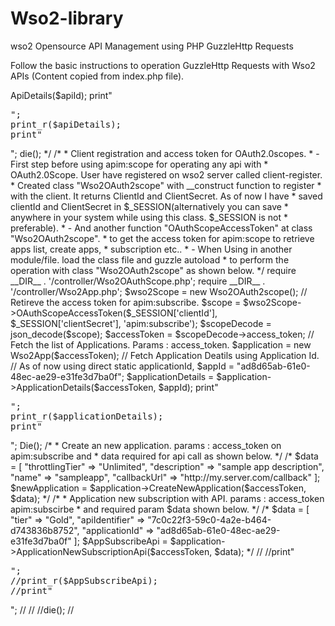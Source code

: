 # Wso2-library
wso2 Opensource API Management using PHP GuzzleHttp Requests

Follow the basic instructions to operation GuzzleHttp Requests with Wso2 APIs (Content copied from index.php file).

<?php

/*
 * @file
 */
require 'vendor/autoload.php';



/*
 * Get wso2 api list from wso2 server.
 *  - API List : Create class called Wso2Api used to retirve apps list array.
 *  - When Using in another module/file. load the class file and guzzle autoload
 *    to perform the operation with class "Wso2Api" as shown below.
 *  - API Details : Create function called "ApiDetails" for retrive the details
 *    of particular API passing "ApiId" as a parameter.
 */

/*
require __DIR__ . '/controller/Wso2Api.php';
// Fetch List of all APIs.
$api = new Wso2Api();

// Fetch API details passing API ID as param.
$apiId = "7c0c22f3-59c0-4a2e-b464-d743836b8752";
$apiDetails = $api->ApiDetails($apiId);


print"<pre>";
print_r($apiDetails);
print"</pre>";

die();
 
 */



/*
 * Client registration and access token for OAuth2.0scopes.
 *  - First step before using apim:scope for operating any api with
 *    OAuth2.0Scope. User have registered on wso2 server called client-register.
 *    Created class "Wso2OAuth2scope" with __construct function to register
 *    with the client. It returns ClientId and ClientSecret. As of now I have
 *    saved clientId and ClientSecret in $_SESSION(alternatively you can save
 *    anywhere in your system while using this class. $_SESSION is not
 *    preferable).
 *  - And another function "OAuthScopeAccessToken" at class "Wso2OAuth2scope".
 *    to get the access token for apim:scope to retrieve apps list, create apps,
 *    subscription etc..
 *  - When Using in another module/file. load the class file and guzzle autoload
 *    to perform the operation with class "Wso2OAuth2scope" as shown below. 
 */


require __DIR__ . '/controller/Wso2OAuthScope.php';
require __DIR__ . '/controller/Wso2App.php';

$wso2Scope = new Wso2OAuth2scope();
// Retireve the access token for apim:subscribe.
$scope = $wso2Scope->OAuthScopeAccessToken($_SESSION['clientId'], $_SESSION['clientSecret'], 'apim:subscribe');
$scopeDecode = json_decode($scope);
$accessToken = $scopeDecode->access_token;

// Fetch the list of Applications. Params : access_token.
$application = new Wso2App($accessToken);

// Fetch Application Deatils using Application Id.
// As of now using direct static applicationId,
$appId = "ad8d65ab-61e0-48ec-ae29-e31fe3d7ba0f";
$applicationDetails = $application->ApplicationDetails($accessToken, $appId);

print"<pre>";
print_r($applicationDetails);
print"</pre>";
Die();



/*
 * Create an new application. params : access_token on apim:subscribe and
 * data required for api call as shown below.
 */
/* $data = [
  "throttlingTier" => "Unlimited",
  "description" => "sample app description",
  "name" => "sampleapp",
  "callbackUrl" => "http://my.server.com/callback"
  ];
  $newApplication = $application->CreateNewApplication($accessToken, $data);
 */

/*
 * Application new subscription with API. params : access_token apim:subscirbe
 * and required param $data shown below.
 */
/*
$data = [
  "tier" => "Gold",
  "apiIdentifier" => "7c0c22f3-59c0-4a2e-b464-d743836b8752",
  "applicationId" => "ad8d65ab-61e0-48ec-ae29-e31fe3d7ba0f"
];
$AppSubscribeApi = $application->ApplicationNewSubscriptionApi($accessToken, $data);
*/
//
//print"<pre>";
//print_r($AppSubscribeApi);
//print"</pre>";
//
//
//die();
//
